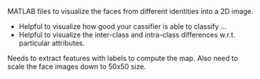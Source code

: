 MATLAB files to visualize the faces from different identities into a 2D image.
- Helpful to visualize how good your cassifier is able to classify ...
- Helpful to visualize the inter-class and intra-class differences w.r.t. particular attributes.

Needs to extract features with labels to compute the map. Also need to scale the face images down to 50x50 size.

